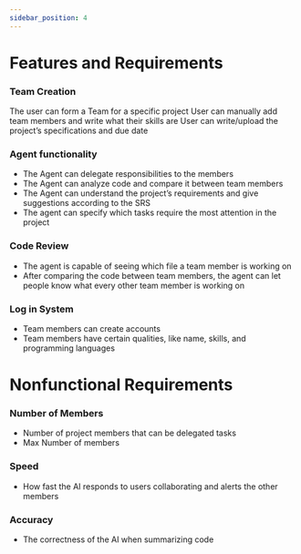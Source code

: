 ```yaml
---
sidebar_position: 4
---
```


# Features and Requirements

### Team Creation

The user can form a Team for a specific project
User can manually add team members and write what their skills are
User can write/upload the project’s specifications and due date

### Agent functionality

- The Agent can delegate responsibilities to the members
- The Agent can analyze code and compare it between team members
- The Agent can understand the project’s requirements and give suggestions according to the SRS
- The agent can specify which tasks require the most attention in the project

### Code Review

- The agent is capable of seeing which file a team member is working on
- After comparing the code between team members, the agent can let people know what every other team member is working on

### Log in System

- Team members can create accounts
- Team members have certain qualities, like name, skills, and programming languages

# Nonfunctional Requirements 

### Number of Members

- Number of project members that can be delegated tasks
- Max Number of members

### Speed

- How fast the AI responds to users collaborating and alerts the other members

### Accuracy

- The correctness of the AI when summarizing code 
